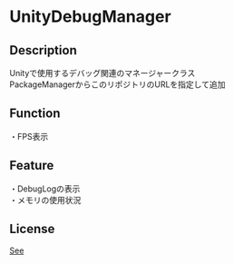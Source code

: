 # UnityDebugManager

## Description
Unityで使用するデバッグ関連のマネージャークラス<br>
PackageManagerからこのリポジトリのURLを指定して追加<br>

## Function
・FPS表示

## Feature
・DebugLogの表示<br>
・メモリの使用状況<br>

## License
[See](/LICENSE.md)
